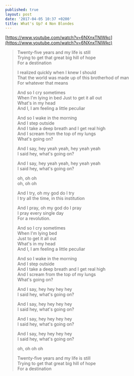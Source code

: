 ```yaml
---
published: true
layout: post
date: '2017-04-05 10:37 +0200'
title: What's Up? 4 Non Blondes
---
```

[https://www.youtube.com/watch?v=6NXnxTNIWkc](https://www.youtube.com/watch?v=6NXnxTNIWkc)

> Twenty-five years and my life is still  
> Trying to get that great big hill of hope  
> For a destination  
> 
> I realized quickly when I knew I should  
> That the world was made up of this brotherhod of man  
> For whatever that means
> 
> And so I cry sometimes  
> When I'm lying in bed Just to get it all out  
> What's in my head  
> And I, I am feeling a little peculiar
> 
> And so I wake in the morning  
> And I step outside  
> And I take a deep breath and I get real high  
> And I scream from the top of my lungs  
> What's going on?
> 
> And I say, hey yeah yeah, hey yeah yeah  
> I said hey, what's going on?
> 
> And I say, hey yeah yeah, hey yeah yeah  
> I said hey, what's going on?
> 
> oh, oh oh  
> oh, oh oh
> 
> And I try, oh my god do I try  
> I try all the time, in this institution
> 
> And I pray, oh my god do I pray  
> I pray every single day  
> For a revolution.
> 
> And so I cry sometimes  
> When I'm lying bed  
> Just to get it all out  
> What's in my head  
> And I, I am feeling a little peculiar
> 
> And so I wake in the morning  
> And I step outside  
> And I take a deep breath and I get real high  
> And I scream from the top of my lungs  
> What's going on?
> 
> And I say, hey hey hey hey  
> I said hey, what's going on?
> 
> And I say, hey hey hey hey  
> I said hey, what's going on?
> 
> And I say, hey hey hey hey  
> I said hey, what's going on?
> 
> And I say, hey hey hey hey  
> I said hey, what's going on?
> 
> oh, oh oh oh
> 
> Twenty-five years and my life is still  
> Trying to get that great big hill of hope  
> For a destination
